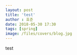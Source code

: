 ```yaml
---
layout: post
title: 'test'
author : 효준
date: 2018-05-30 17:30
tags: [spring]
image: /files/covers/blog.jpg
---
```


test